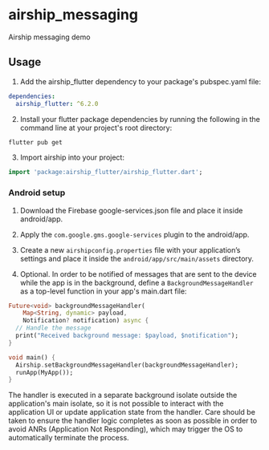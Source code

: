 # airship_messaging

Airship messaging demo

## Usage

1. Add the airship_flutter dependency to your package's pubspec.yaml file:

```yaml
dependencies:
  airship_flutter: ^6.2.0
```

2. Install your flutter package dependencies by running the following in the command line at your project's root directory:

```bash
flutter pub get
```

3. Import airship into your project:

```dart
import 'package:airship_flutter/airship_flutter.dart';
```

### Android setup

1. Download the Firebase google-services.json file and place it inside android/app.

2. Apply the `com.google.gms.google-services` plugin to the android/app.

3. Create a new `airshipconfig.properties` file with your application’s settings and
place it inside the `android/app/src/main/assets` directory.

4. Optional. In order to be notified of messages that are sent to the device while the app is in the background, define a `BackgroundMessageHandler` as a top-level function in your app's main.dart file:

```dart
Future<void> backgroundMessageHandler(
    Map<String, dynamic> payload,
    Notification? notification) async { 
  // Handle the message
  print("Received background message: $payload, $notification");
}

void main() {
  Airship.setBackgroundMessageHandler(backgroundMessageHandler);
  runApp(MyApp());
}
```

The handler is executed in a separate background isolate outside the application's main isolate,
so it is not possible to interact with the application UI or update application state from the handler.
Care should be taken to ensure the handler logic completes as soon as possible in order to avoid 
ANRs (Application Not Responding), which may trigger the OS to automatically terminate the process.
